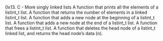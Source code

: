 0x13. C - More singly linked lists
A function that prints all the elements of a listint_t list.
A function that returns the number of elements in a linked listint_t list.
A function that adds a new node at the beginning of a listint_t list.
A function that adds a new node at the end of a listint_t list.
A function that frees a listint_t list.
A function that deletes the head node of a listint_t linked list, and returns the head node’s data (n).
